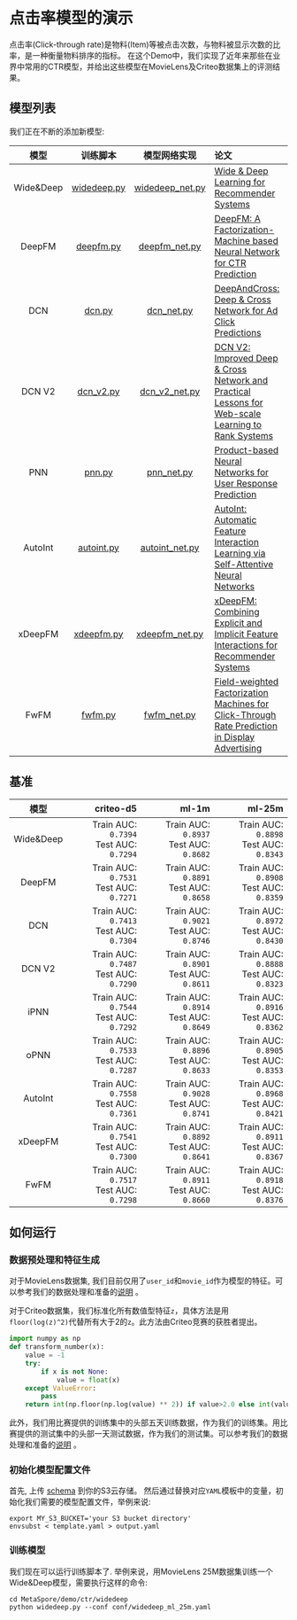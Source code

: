 # 点击率模型的演示

点击率(Click-through rate)是物料(Item)等被点击次数，与物料被显示次数的比率，是一种衡量物料排序的指标。
在这个Demo中，我们实现了近年来那些在业界中常用的CTR模型，并给出这些模型在MovieLens及Criteo数据集上的评测结果。

## 模型列表
我们正在不断的添加新模型:

|    模型     |                训练脚本                 |                        模型网络实现                         | 论文                                                                                                                                     |
|:---------:|:-----------------------------------:|:-----------------------------------------------------:|:---------------------------------------------------------------------------------------------------------------------------------------|
| Wide&Deep | [widedeep.py](widedeep/widedeep.py) | [widedeep_net.py](../../python/algos/widedeep_net.py) | [Wide & Deep Learning for Recommender Systems](https://dl.acm.org/doi/pdf/10.1145/2988450.2988454)                                     |
|  DeepFM   |    [deepfm.py](deepfm/deepfm.py)    |   [deepfm_net.py](../../python/algos/deepfm_net.py)   | [DeepFM: A Factorization-Machine based Neural Network for CTR Prediction](https://arxiv.org/pdf/1703.04247.pdf)                        |
|    DCN    |        [dcn.py](dcn/dcn.py)         |      [dcn_net.py](../../python/algos/dcn_net.py)      | [DeepAndCross: Deep & Cross Network for Ad Click Predictions](https://dl.acm.org/doi/pdf/10.1145/3124749.3124754)                      |
|  DCN V2   |    [dcn_v2.py](dcn_v2/dcn_v2.py)    |   [dcn_v2_net.py](../../python/algos/dcn_v2_net.py)   | [DCN V2: Improved Deep & Cross Network and Practical Lessons for Web-scale Learning to Rank Systems](https://arxiv.org/abs/2008.13535) |
|    PNN    |        [pnn.py](pnn/pnn.py)         |      [pnn_net.py](../../python/algos/pnn_net.py)      | [Product-based Neural Networks for User Response Prediction](https://arxiv.org/pdf/1611.00144.pdf)                                     |
|  AutoInt  |  [autoint.py](autoint/autoint.py)   |  [autoint_net.py](../../python/algos/autoint_net.py)  | [AutoInt: Automatic Feature Interaction Learning via Self-Attentive Neural Networks](https://arxiv.org/abs/1810.11921)                 |
|  xDeepFM  |  [xdeepfm.py](xdeepfm/xdeepfm.py)   |  [xdeepfm_net.py](../../python/algos/xdeepfm_net.py)  | [xDeepFM: Combining Explicit and Implicit Feature Interactions for Recommender Systems](https://arxiv.org/pdf/1803.05170.pdf)          |
|   FwFM    |       [fwfm.py](fwfm/fwfm.py)       |     [fwfm_net.py](../../python/algos/fwfm_net.py)     | [Field-weighted Factorization Machines for Click-Through Rate Prediction in Display Advertising](https://arxiv.org/pdf/1806.03514.pdf) |


## 基准
|    模型     |                                       criteo-d5 |                                           ml-1m |                                          ml-25m |
|:---------:|------------------------------------------------:|------------------------------------------------:|------------------------------------------------:|
| Wide&Deep | Train AUC:  `0.7394` <br /> Test AUC:  `0.7294` | Train AUC:  `0.8937` <br /> Test AUC:  `0.8682` | Train AUC:  `0.8898` <br /> Test AUC:  `0.8343` |
|  DeepFM   | Train AUC:  `0.7531` <br /> Test AUC:  `0.7271` | Train AUC:  `0.8891` <br /> Test AUC:  `0.8658` | Train AUC:  `0.8908` <br /> Test AUC:  `0.8359` |
|    DCN    | Train AUC:  `0.7413` <br /> Test AUC:  `0.7304` | Train AUC:  `0.9021` <br /> Test AUC:  `0.8746` | Train AUC:  `0.8972` <br /> Test AUC:  `0.8430` |
|  DCN V2   | Train AUC:  `0.7487` <br /> Test AUC:  `0.7290` | Train AUC:  `0.8901` <br /> Test AUC:  `0.8611` | Train AUC:  `0.8888` <br /> Test AUC:  `0.8323` |
|   iPNN    | Train AUC:  `0.7544` <br /> Test AUC:  `0.7292` | Train AUC:  `0.8914` <br /> Test AUC:  `0.8649` | Train AUC:  `0.8916` <br /> Test AUC:  `0.8362` |
|   oPNN    | Train AUC:  `0.7533` <br /> Test AUC:  `0.7287` | Train AUC:  `0.8896` <br /> Test AUC:  `0.8633` | Train AUC:  `0.8905` <br /> Test AUC:  `0.8353` |
|  AutoInt  | Train AUC:  `0.7558` <br /> Test AUC:  `0.7361` | Train AUC:  `0.9028` <br /> Test AUC:  `0.8741` | Train AUC:  `0.8968` <br /> Test AUC:  `0.8421` |
|  xDeepFM  | Train AUC:  `0.7541` <br /> Test AUC:  `0.7300` | Train AUC:  `0.8892` <br /> Test AUC:  `0.8641` | Train AUC:  `0.8911` <br /> Test AUC:  `0.8367` |
|   FwFM    | Train AUC:  `0.7517` <br /> Test AUC:  `0.7298` | Train AUC:  `0.8911` <br /> Test AUC:  `0.8660` | Train AUC:  `0.8918` <br /> Test AUC:  `0.8376` |


## 如何运行

### 数据预处理和特征生成
对于MovieLens数据集, 我们目前仅用了`user_id`和`movie_id`作为模型的特征。可以参考我们的数据处理和准备的[说明](../dataset/README.md) 。

对于Criteo数据集，我们标准化所有数值型特征`z`，具体方法是用`floor(log(z)^2)`代替所有大于2的`z`。此方法由Criteo竞赛的获胜者提出。
```python
import numpy as np
def transform_number(x):
    value = -1
    try:
        if x is not None:
            value = float(x)
    except ValueError:
        pass
    return int(np.floor(np.log(value) ** 2)) if value>2.0 else int(value)
```
此外，我们用比赛提供的训练集中的头部五天训练数据，作为我们的训练集。用比赛提供的测试集中的头部一天测试数据，作为我们的测试集。可以参考我们的数据处理和准备的[说明](../dataset/README.md) 。

### 初始化模型配置文件
首先, 上传 [schema](schema) 到你的S3云存储。
然后通过替换对应`YAML`模板中的变量，初始化我们需要的模型配置文件，举例来说:
```shell
export MY_S3_BUCKET='your S3 bucket directory'
envsubst < template.yaml > output.yaml 
```

### 训练模型
我们现在可以运行训练脚本了. 举例来说，用MovieLens 25M数据集训练一个Wide&Deep模型，需要执行这样的命令:
```shell
cd MetaSpore/demo/ctr/widedeep
python widedeep.py --conf conf/widedeep_ml_25m.yaml
```